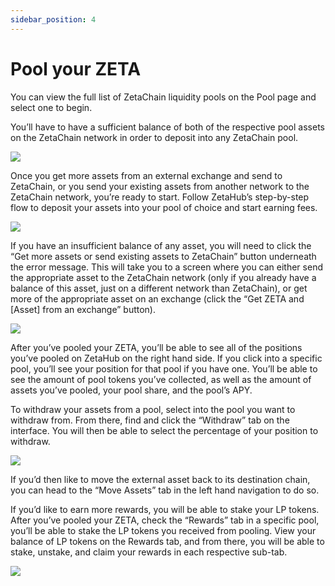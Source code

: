 ```yaml
---
sidebar_position: 4
---
```


# Pool your ZETA

You can view the full list of ZetaChain liquidity pools on the Pool page and
select one to begin.

You’ll have to have a sufficient balance of both of the respective pool assets
on the ZetaChain network in order to deposit into any ZetaChain pool.

![](/img/docs/zetahub/pool-1.png)

Once you get more assets from an external exchange and send to ZetaChain, or you
send your existing assets from another network to the ZetaChain network, you’re
ready to start. Follow ZetaHub’s step-by-step flow to deposit your assets into
your pool of choice and start earning fees.

![](/img/docs/zetahub/pool-2.png)

If you have an insufficient balance of any asset, you will need to click the
“Get more assets or send existing assets to ZetaChain” button underneath the
error message. This will take you to a screen where you can either send the
appropriate asset to the ZetaChain network (only if you already have a balance
of this asset, just on a different network than ZetaChain), or get more of the
appropriate asset on an exchange (click the “Get ZETA and [Asset] from an
exchange” button).

![](/img/docs/zetahub/pool-3.png)

After you’ve pooled your ZETA, you’ll be able to see all of the positions you’ve
pooled on ZetaHub on the right hand side. If you click into a specific pool,
you’ll see your position for that pool if you have one. You’ll be able to see
the amount of pool tokens you’ve collected, as well as the amount of assets
you’ve pooled, your pool share, and the pool’s APY.

To withdraw your assets from a pool, select into the pool you want to withdraw
from. From there, find and click the “Withdraw” tab on the interface. You will
then be able to select the percentage of your position to withdraw.

![](/img/docs/zetahub/pool-4.png)

If you’d then like to move the external asset back to its destination chain, you
can head to the “Move Assets” tab in the left hand navigation to do so.

If you’d like to earn more rewards, you will be able to stake your LP tokens.
After you’ve pooled your ZETA, check the “Rewards” tab in a specific pool,
you’ll be able to stake the LP tokens you received from pooling. View your
balance of LP tokens on the Rewards tab, and from there, you will be able to
stake, unstake, and claim your rewards in each respective sub-tab.

![](/img/docs/zetahub/pool-5.png)
